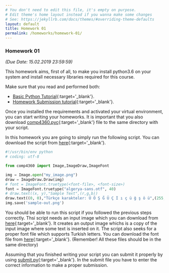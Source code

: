 ```yaml
---
# You don't need to edit this file, it's empty on purpose.
# Edit theme's home layout instead if you wanna make some changes
# See: https://jekyllrb.com/docs/themes/#overriding-theme-defaults
layout: default
title: Homework 01
permalink: /homeworks/homework-01/
---
```


### **Homework 01**

 _(Due Date: 15.02.2019 23:59:59)_

This homework aims, first of all, to make you install python3.6 on your system and install necessary libraries required for this course. 

Make sure that you read and performed both:
- [Basic Python Tutorial](/tutorials/basic-python-tutorial/){:target='_blank'}. 
- [Homework Submission tutorial](/tutorials/homework-submission-tutorial/){:target='_blank'}. 

Once you installed the requirements and activated your virtual environment, you can start writing your homeworks. It is important that you also download [comp4360.pyc](/homeworks/comp4360.pyc){:target='_blank'} file to the same directory with your script.

In this homework you are going to simply run the following script. You can download the script from [here](/homeworks/files/my_script.py){:target='_blank'}.

```python
#!/usr/bin/env python
# coding: utf-8

from comp4360 import Image,ImageDraw,ImageFont

img = Image.open("my_image.png")
draw = ImageDraw.Draw(img)
# font = ImageFont.truetype(<font-file>, <font-size>)
font = ImageFont.truetype("algerya-sans.otf", 40)
# draw.text((x, y),"Sample Text",(r,g,b))
draw.text((0, 0),"Türkçe karakteler: Ü Ö Ş Ğ Ü Ç İ ı ç ü ğ ş ö ü",(255,255,255),font=font)
img.save('sample-out.png')
```

You should be able to run this script if you followed the previous steps correctly. Thsi script needs an input image which you can download from [here](/homeworks/files/my_image.png){:target='_blank'}. It creates an output image whichs is a copy of the input image where some text is inserted on it. The script also seeks for a proper font file which supports Turkish letters. You can download the font file from [here](/homeworks/files/algerya-sans.otf){:target='_blank'}. (Remember! All these files should be in the same directory) 

Assuming that you finished writing your script you can submit it properly by using [submit.py](/homeworks/submit.py){:target='_blank'}. In the submit file you have to enter the correct information to make a proper submission.